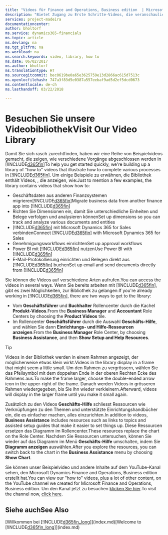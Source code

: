 ```yaml
---
title: "Videos für Finance and Operations, Business edition  | Microsoft Docs verwenden"
description: "Bietet Zugang zu Erste Schritte-Videos, die veranschaulichen, wie häufige Aufgaben ausgeführt werden."
services: project-madeira
documentationcenter: 
author: bholtorf
ms.service: dynamics365-financials
ms.topic: article
ms.devlang: na
ms.tgt_pltfrm: na
ms.workload: na
ms.search.keywords: video, library, how to
ms.date: 06/02/2017
ms.author: bholtorf
ms.translationtype: HT
ms.sourcegitcommit: bec0619be0a65e3625759e13d2866ac615d7513c
ms.openlocfilehash: 747a3f83d5e0387a557eebaf9ad5d2ef5dcd0673
ms.contentlocale: de-ch
ms.lasthandoff: 03/22/2018

---
```

# <a name="visit-our-video-library"></a><span data-ttu-id="886ce-103">Besuchen Sie unsere Videobibliothek</span><span class="sxs-lookup"><span data-stu-id="886ce-103">Visit Our Video Library</span></span>
<span data-ttu-id="886ce-104">Damit Sie sich rasch zurechtfinden, haben wir eine Reihe von Beispielvideos gemacht, die zeigen, wie verschiedene Vorgänge abgeschlossen werden in [!INCLUDE[d365fin](includes/d365fin_md.md)]</span><span class="sxs-lookup"><span data-stu-id="886ce-104">To help you get started quickly, we're building up a library of "how to" videos that illustrate how to complete various processes in [!INCLUDE[d365fin](includes/d365fin_md.md)].</span></span> <span data-ttu-id="886ce-105">Um einige Beispiele zu erwähnen, die Bibliothek enthält Videos, , die anzeigen, wie:</span><span class="sxs-lookup"><span data-stu-id="886ce-105">Just to mention a few examples, the library contains videos that show how to:</span></span>  

* <span data-ttu-id="886ce-106">Geschäftsdaten aus anderen Finanzsystemen migrieren[!INCLUDE[d365fin](includes/d365fin_md.md)]</span><span class="sxs-lookup"><span data-stu-id="886ce-106">Migrate business data from another finance app into [!INCLUDE[d365fin](includes/d365fin_md.md)]</span></span>  
* <span data-ttu-id="886ce-107">Richten Sie Dimensionen ein, damit Sie unterschiedliche Einheiten und Belege verfolgen und analysieren können</span><span class="sxs-lookup"><span data-stu-id="886ce-107">Set up dimensions so you can track and analyze various documents and entities</span></span>
* <span data-ttu-id="886ce-108">[!INCLUDE[d365fin](includes/d365fin_md.md)] mit Microsoft Dynamics 365 for Sales verbinden</span><span class="sxs-lookup"><span data-stu-id="886ce-108">Connect [!INCLUDE[d365fin](includes/d365fin_md.md)] with Microsoft Dynamics 365 for Sales</span></span>
* <span data-ttu-id="886ce-109">Genehmigungsworkflows einrichten</span><span class="sxs-lookup"><span data-stu-id="886ce-109">Set up approval workflows</span></span>  
* <span data-ttu-id="886ce-110">Power BI mit  [!INCLUDE[d365fin](includes/d365fin_md.md)] nutzen</span><span class="sxs-lookup"><span data-stu-id="886ce-110">Use Power BI with [!INCLUDE[d365fin](includes/d365fin_md.md)]</span></span>  
* <span data-ttu-id="886ce-111">E-Mail-Protokollierung einrichten und Belegen direkt aus [!INCLUDE[d365fin](includes/d365fin_md.md)] buchen</span><span class="sxs-lookup"><span data-stu-id="886ce-111">Set up email and send documents directly from [!INCLUDE[d365fin](includes/d365fin_md.md)]</span></span>  

<span data-ttu-id="886ce-112">Sie können die Videos auf verschiedene Arten aufrufen.</span><span class="sxs-lookup"><span data-stu-id="886ce-112">You can access the videos in several ways.</span></span> <span data-ttu-id="886ce-113">Wenn Sie bereits arbeiten mit [!INCLUDE[d365fin](includes/d365fin_md.md)], gibt es zwei Möglichkeiten, zur Bibliothek zu gelangen:</span><span class="sxs-lookup"><span data-stu-id="886ce-113">If you're already working in [!INCLUDE[d365fin](includes/d365fin_md.md)], there are two ways to get to the library:</span></span>

* <span data-ttu-id="886ce-114">Vom **Geschäftsführer** und **Buchhalter** Rollencenter durch die Kachel **Produkt-Videos**.</span><span class="sxs-lookup"><span data-stu-id="886ce-114">From the **Business Manager** and **Accountant** Role Centers by choosing the **Product Videos** tile.</span></span>  
* <span data-ttu-id="886ce-115">Im Rollencenter **Geschäftsführer** durch die Auswahl **Geschäfts-Hilfe**, und wählen Sie dann **Einrichtungs- und Hilfe-Ressourcen anzeigen**.</span><span class="sxs-lookup"><span data-stu-id="886ce-115">From the **Business Manager** Role Center, by choosing **Business Assistance**, and then **Show Setup and Help Resources**.</span></span>  

> [!Tip]  
> <span data-ttu-id="886ce-116">Videos in der Bibliothek werden in einem Rahmen angezeigt, der möglicherweise etwas klein wirkt.</span><span class="sxs-lookup"><span data-stu-id="886ce-116">Videos in the library display in a frame that might seem a little small.</span></span> <span data-ttu-id="886ce-117">Um den Rahmen zu vergrössern, wählen Sie das Pfeilsymbol mit dem doppelten Ende in der oberen Rechten Ecke des Rahmens aus.</span><span class="sxs-lookup"><span data-stu-id="886ce-117">To make the frame larger, choose the double-ended arrow icon in the upper-right of the frame.</span></span> <span data-ttu-id="886ce-118">Danach werden Videos in grösseren Rahmen wiedergegeben, bis Sie ihn wieder verkleinern.</span><span class="sxs-lookup"><span data-stu-id="886ce-118">Afterward, videos will display in the larger frame until you make it small again.</span></span>  

<span data-ttu-id="886ce-119">Zusätzlich zu den Videos **Geschäfts-Hilfe** schliesst Ressourcen wie Verknüpfungen zu den Themen und unterstützte Einrichtungshandbücher ein, die es einfacher machen, alles einzurichten.</span><span class="sxs-lookup"><span data-stu-id="886ce-119">In addition to videos, **Business Assistance** includes resources such as links to topics and assisted setup guides that make it easier to set things up.</span></span> <span data-ttu-id="886ce-120">Diese Ressourcen ersetzen das Diagramm im Rollencenter.</span><span class="sxs-lookup"><span data-stu-id="886ce-120">These resources replace the chart on the Role Center.</span></span> <span data-ttu-id="886ce-121">Nachdem Sie Ressourcen untersuchen, können Sie wieder auf das Diagramm im Menü **Geschäfts-Hilfe** umschalten, indem Sie **Diagramm anzeigen** auswählen.</span><span class="sxs-lookup"><span data-stu-id="886ce-121">After you explore the resources, you can switch back to the chart in the **Business Assistance** menu by choosing **Show Chart**.</span></span>  
  
<span data-ttu-id="886ce-122">Sie können unser Beispielvideo und andere Inhalte auf dem YouTube-Kanal sehen, den Microsoft Dynamics  Finance and Operations, Business edition erstellt hat.</span><span class="sxs-lookup"><span data-stu-id="886ce-122">You can view our "how to" videos, plus a lot of other content, on the YouTube channel we created for Microsoft Finance and Operations, Business edition.</span></span> <span data-ttu-id="886ce-123">Um den Kanal jetzt zu besuchen [klicken Sie hier](https://go.microsoft.com/fwlink/?linkid=851533).</span><span class="sxs-lookup"><span data-stu-id="886ce-123">To visit the channel now, [click here](https://go.microsoft.com/fwlink/?linkid=851533).</span></span>

## <a name="see-also"></a><span data-ttu-id="886ce-124">Siehe auch</span><span class="sxs-lookup"><span data-stu-id="886ce-124">See Also</span></span>
<span data-ttu-id="886ce-125">[Willkommen bei [!INCLUDE[d365fin_long](includes/d365fin_long_md.md)]](index.md)</span><span class="sxs-lookup"><span data-stu-id="886ce-125">[Welcome to [!INCLUDE[d365fin_long](includes/d365fin_long_md.md)]](index.md)</span></span>

